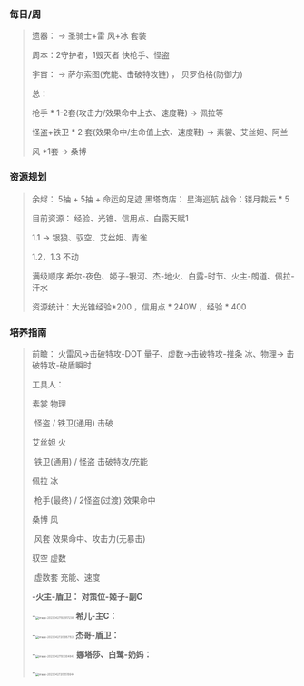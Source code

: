 ### 每日/周

> 遗器： ->   圣骑士+雷  风+冰 套装
>
> 周本：2守护者，1毁灭者   快枪手、怪盗
>
> 宇宙： -> 萨尔索图(充能、击破特攻链) ， 贝罗伯格(防御力)
>
> 总： 
>
> 枪手 * 1-2套(攻击力/效果命中上衣、速度鞋) -> 佩拉等
>
> 怪盗+铁卫 \* 2 套(效果命中/生命值上衣、速度鞋) -> 素裳、艾丝妲、阿兰
>
> 风 *1套 -> 桑博
### 资源规划
> 余烬： 5抽 + 5抽 + 命运的足迹     黑塔商店： 星海巡航      战令：镂月裁云 * 5
>
> 目前资源： 经验、光锥、信用点、白露天赋1
>
> 1.1 -> 银狼、驭空、艾丝妲、青雀
>
> 1.2，1.3 不动
>
> 满级顺序 希尔-夜色、姬子-银河、杰-地火、白露-时节、火主-朗道、佩拉-汗水
>
> 资源统计：大光锥经验*200 ，信用点 * 240W ，经验 * 400
### 培养指南
> 前瞻： 火雷风->击破特攻-DOT      量子、虚数->击破特攻-推条      冰、物理-> 击破特攻-破盾瞬时
>
> 工具人：
>
> 素裳 物理
>
> ​	怪盗 / 铁卫(通用)    击破
>
> 艾丝妲 火
>
> ​	铁卫(通用) / 怪盗   击破特攻/充能
>
> 佩拉 冰
>
> ​	枪手(最终) / 2怪盗(过渡)  效果命中
>
> 桑博 风 
>
> ​	风套  效果命中、攻击力(无暴击)
>
> 驭空 虚数
>
> ​	虚数套 充能、速度
>
> **-火主-盾卫：**
> **对策位-姬子-副C**
>
> -<img src="https://scm-imagehost-public-1301181944.cos.ap-chengdu.myqcloud.com/img/image-20230427192917238.png" alt="image-20230427192917238" style="zoom:33%;" />
> **希儿-主C：**
>
> -<img src="https://scm-imagehost-public-1301181944.cos.ap-chengdu.myqcloud.com/img/image-20230427201957153.png" alt="image-20230427201957153" style="zoom:33%;" />
> **杰哥-盾卫：**
>
> -<img src="https://scm-imagehost-public-1301181944.cos.ap-chengdu.myqcloud.com/img/image-20230427193304847.png" alt="image-20230427193304847" style="zoom:33%;" />
> **娜塔莎、白鹭-奶妈：**
>
> -<img src="https://scm-imagehost-public-1301181944.cos.ap-chengdu.myqcloud.com/img/image-20230427202510644.png" alt="image-20230427202510644" style="zoom:33%;" />
